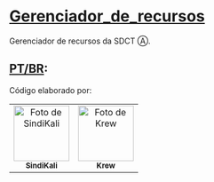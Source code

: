 # <ins>Gerenciador_de_recursos</ins>
Gerenciador de recursos da SDCT Ⓐ.

## <ins>PT/BR</ins>:
  Código elaborado por:
  <table>
    <tr>
    <td align="center">
      <a href="#" title="Foto de SindiKali">
        <img src="https://avatars.githubusercontent.com/u/185273479?v=4" width="100px;" alt="Foto de SindiKali"/><br>
        <sub>
          <b>SindiKali</b>
        </sub>
      </a>
    </td>
      <td align="center">
      <a href="#" title="Foto de Krew">
        <img src="https://avatars.githubusercontent.com/u/185303323?v=4" width="100px;" alt="Foto de Krew"/><br>
        <sub>
          <b>Krew</b>
        </sub>
      </a>
    </td>
    </tr>
  </table>
